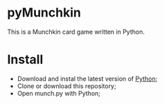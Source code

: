 # pyMunchkin
This is a Munchkin card game written in Python.
# Install
- Download and instal the latest version of [Python](https://python.org/);
- Clone or download this repository;
- Open munch.py with Python;
